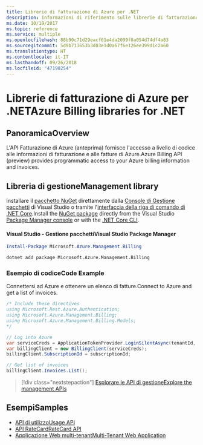 ```yaml
---
title: Librerie di fatturazione di Azure per .NET
description: Informazioni di riferimento sulle librerie di fatturazione di Azure per .NET
ms.date: 10/19/2017
ms.topic: reference
ms.service: multiple
ms.openlocfilehash: 88b90c71d29eacf61e4da2099f8a054d74df4a83
ms.sourcegitcommit: 5d9b713653b3d03e1d0a67f6e126ee399d1c2a60
ms.translationtype: HT
ms.contentlocale: it-IT
ms.lasthandoff: 09/26/2018
ms.locfileid: "47190254"
---
```

# <a name="azure-billing-libraries-for-net"></a><span data-ttu-id="c921d-103">Librerie di fatturazione di Azure per .NET</span><span class="sxs-lookup"><span data-stu-id="c921d-103">Azure Billing libraries for .NET</span></span>

## <a name="overview"></a><span data-ttu-id="c921d-104">Panoramica</span><span class="sxs-lookup"><span data-stu-id="c921d-104">Overview</span></span>

<span data-ttu-id="c921d-105">L'API Fatturazione di Azure (anteprima) fornisce l'accesso a livello di codice alle informazioni di fatturazione e alle fatture di Azure.</span><span class="sxs-lookup"><span data-stu-id="c921d-105">Azure Billing API (preview) provides programmatic access to your Azure billing information and invoices.</span></span>

## <a name="management-library"></a><span data-ttu-id="c921d-106">Libreria di gestione</span><span class="sxs-lookup"><span data-stu-id="c921d-106">Management library</span></span>

<span data-ttu-id="c921d-107">Installare il [pacchetto NuGet](https://www.nuget.org/packages/Microsoft.Azure.Management.Billing) direttamente dalla [Console di Gestione pacchetti][PackageManager] di Visual Studio o tramite l'[interfaccia della riga di comando di .NET Core][DotNetCLI].</span><span class="sxs-lookup"><span data-stu-id="c921d-107">Install the [NuGet package](https://www.nuget.org/packages/Microsoft.Azure.Management.Billing) directly from the Visual Studio [Package Manager console][PackageManager] or with the [.NET Core CLI][DotNetCLI].</span></span>

#### <a name="visual-studio-package-manager"></a><span data-ttu-id="c921d-108">Visual Studio - Gestione pacchetti</span><span class="sxs-lookup"><span data-stu-id="c921d-108">Visual Studio Package Manager</span></span>

```powershell
Install-Package Microsoft.Azure.Management.Billing
```

```bash
dotnet add package Microsoft.Azure.Management.Billing
```

### <a name="code-example"></a><span data-ttu-id="c921d-109">Esempio di codice</span><span class="sxs-lookup"><span data-stu-id="c921d-109">Code Example</span></span>

<span data-ttu-id="c921d-110">Connettersi ad Azure e ottenere un elenco di fatture.</span><span class="sxs-lookup"><span data-stu-id="c921d-110">Connect to Azure and get a list of invoices.</span></span>

```csharp
/* Include these directives
using Microsoft.Rest.Azure.Authentication;
using Microsoft.Azure.Management.Billing;
using Microsoft.Azure.Management.Billing.Models;
*/

// Log into Azure
var serviceCreds = ApplicationTokenProvider.LoginSilentAsync(tenantId, clientId, secret);
var billingClient = new BillingClient(serviceCreds);
billingClient.SubscriptionId = subscriptionId;

// Get list of invoices
billingClient.Invoices.List();
```

> [!div class="nextstepaction"]
> [<span data-ttu-id="c921d-111">Esplorare le API di gestione</span><span class="sxs-lookup"><span data-stu-id="c921d-111">Explore the management APIs</span></span>](/dotnet/api/overview/azure/billing/management)

## <a name="samples"></a><span data-ttu-id="c921d-112">Esempi</span><span class="sxs-lookup"><span data-stu-id="c921d-112">Samples</span></span>

* [<span data-ttu-id="c921d-113">API di utilizzo</span><span class="sxs-lookup"><span data-stu-id="c921d-113">Usage API</span></span>](https://github.com/Azure-Samples/billing-dotnet-usage-api)
* [<span data-ttu-id="c921d-114">API RateCard</span><span class="sxs-lookup"><span data-stu-id="c921d-114">RateCard API</span></span>](https://github.com/Azure-Samples/billing-dotnet-ratecard-api)
* [<span data-ttu-id="c921d-115">Applicazione Web multi-tenant</span><span class="sxs-lookup"><span data-stu-id="c921d-115">Multi-Tenant Web Application</span></span>](https://github.com/Azure-Samples/billing-dotnet-webapp-multitenant)

[PackageManager]: https://docs.microsoft.com/nuget/tools/package-manager-console
[DotNetCLI]: https://docs.microsoft.com/dotnet/core/tools/dotnet-add-package
